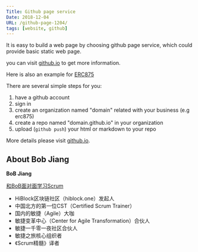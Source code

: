 ```yaml
---
Title: Github page service
Date: 2018-12-04
URL: /github-page-1204/ 
tags: [website, github]
---
```


It is easy to build a web page by choosing github page service, which could provide basic static web page.

you can visit [github.io](https://pages.github.com/) to get more information.

Here is also an example for [ERC875](https://erc875.github.io)

There are several simple steps for you:

1. have a github account
2. sign in 
3. create an organization named "domain" related with your business (e.g erc875)
4. create a repo named "domain.github.io" in your organization
5. upload (`github push`) your html or markdown to your repo

More details please visit [github.io](https://pages.github.com/).

## About Bob Jiang
**BoB Jiang**

[和BoB面对面学习Scrum](https://yihuode.io/brands/33)

- HiBlock区块链社区（hiblock.one）发起人  
- 中国北方的第一位CST（Certified Scrum Trainer）  
- 国内的敏捷（Agile）大咖  
- 敏捷变革中心（Center for Agile Transformation）合伙人  
- 敏捷一千零一夜社区合伙人  
- 敏捷之旅核心组织者  
- 《Scrum精髓》译者
